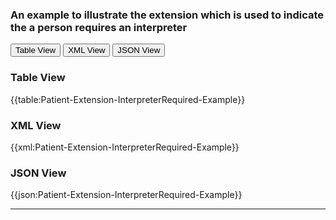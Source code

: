 ### An example to illustrate the extension which is used to indicate the a person requires an interpreter

<div class="tab">
 <button class="tablinks active" onclick="openTab(event, 'Table View')">Table View</button>
  <button class="tablinks" onclick="openTab(event, 'XML View')">XML View</button>
  <button class="tablinks" onclick="openTab(event, 'JSON View')">JSON View</button>
</div>

<div id="Table View" class="tabcontent" style="display:block">
  <h3>Table View</h3>
{{table:Patient-Extension-InterpreterRequired-Example}}
</div>

<div id="XML View" class="tabcontent">
  <h3>XML View</h3>
{{xml:Patient-Extension-InterpreterRequired-Example}}
</div>

<div id="JSON View" class="tabcontent">
  <h3>JSON View</h3>
{{json:Patient-Extension-InterpreterRequired-Example}}
</div>

---